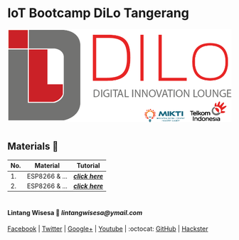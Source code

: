 # **IoT Bootcamp DiLo Tangerang**

![Lintang_DiLo](./Dilo.png)

#

## **Materials :memo:**

  No.|Material|Tutorial
  -----|-----|-----
  1.|ESP8266 & ...|_**[click here]()**_
  2.|ESP8266 & ...|_**[click here]()**_

#

#### Lintang Wisesa :love_letter: _lintangwisesa@ymail.com_

[Facebook](https://www.facebook.com/lintangbagus) | 
[Twitter](https://twitter.com/Lintang_Wisesa) |
[Google+](https://plus.google.com/u/0/+LintangWisesa1) |
[Youtube](https://www.youtube.com/user/lintangbagus) | 
:octocat: [GitHub](https://github.com/LintangWisesa) |
[Hackster](https://www.hackster.io/lintangwisesa)

